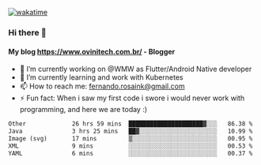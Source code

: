 [![wakatime](https://wakatime.com/badge/user/d5892087-17e6-46ab-8384-91a71a9b88d8.svg)](https://wakatime.com/@d5892087-17e6-46ab-8384-91a71a9b88d8)
### Hi there 👋

#### My blog https://www.ovinitech.com.br/ - Blogger

- 🔭 I’m currently working on @WMW as Flutter/Android Native developer
- 🌱 I’m currently learning and work with Kubernetes
- 📫 How to reach me: fernando.rosaink@gmail.com 
- ⚡ Fun fact: When i saw my first code i swore i would never work with programming, and here we are today :)

<!--START_SECTION:waka-->

```txt
Other             26 hrs 59 mins  █████████████████████▓░░░   86.38 %
Java              3 hrs 25 mins   ██▓░░░░░░░░░░░░░░░░░░░░░░   10.99 %
Image (svg)       17 mins         ▒░░░░░░░░░░░░░░░░░░░░░░░░   00.95 %
XML               9 mins          ░░░░░░░░░░░░░░░░░░░░░░░░░   00.53 %
YAML              6 mins          ░░░░░░░░░░░░░░░░░░░░░░░░░   00.37 %
```

<!--END_SECTION:waka-->
